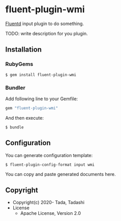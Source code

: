 # fluent-plugin-wmi

[Fluentd](https://fluentd.org/) input plugin to do something.

TODO: write description for you plugin.

## Installation

### RubyGems

```
$ gem install fluent-plugin-wmi
```

### Bundler

Add following line to your Gemfile:

```ruby
gem "fluent-plugin-wmi"
```

And then execute:

```
$ bundle
```

## Configuration

You can generate configuration template:

```
$ fluent-plugin-config-format input wmi
```

You can copy and paste generated documents here.

## Copyright

* Copyright(c) 2020- Tada, Tadashi
* License
  * Apache License, Version 2.0

